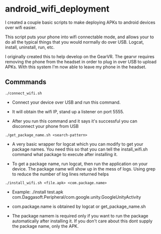 # android_wifi_deployment
I created a couple basic scripts to make deploying APKs to android devices over wifi easier.

This script puts your phone into wifi connectable mode, and allows your to do all the typical things that you would normally do over USB. Logcat, install, uninstall, run, etc.

I originally created this to help develop on the GearVR. The gearvr requires removing the phone from the headset in order to plug in over USB to upload APKs. With this system I'm now able to leave my phone in the headset.

## Commmands
`./connect_wifi.sh`

  -  Connect your device over USB and run this command. 

  -  It will obtain the wifi IP, stand up a listener on port 5555.

  -  After you run this command and it says it's successful you can disconnect your phone from USB

`./get_package_name.sh <search-pattern>`

  -  A very basic wrapper for logcat which you can modify to get your package names. You need this so that you can tell the install_wifi.sh command what package to execute after installing it.

  -  To get a package name, run logcat, then run the application on your device. The package name will show up in the mess of logs. Using grep to reduce the number of log lines returned helps

`./install_wifi.sh <file.apk> <com.package.name>`

  -  Example: ./install test.apk com.Daggasoft.Peripheral/com.google.unity.GoogleUnityActivity

  -  com.package.name is obtained by logcat or get_package_name.sh

  -  The package namem is required only if you want to run the package automatically after installing it. If you don't care about this dont supply the package name, only the APK.



